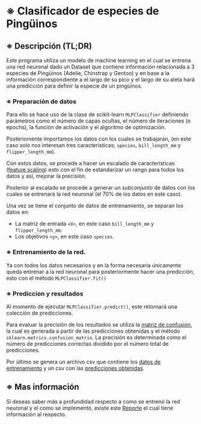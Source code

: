 # ※ Clasificador de especies de Pingüinos

## ※ Descripción (TL;DR)
Este programa utiliza un modelo de machine learning en el cual se entrena una red neuronal dado un Dataset que contiene información relacionada a 3 especies de Pingüinos (Adelie, Chinstrap y Gentoo) y en base a la información correspondiente a el largo de su pico y el largo de su aleta hará una predicción para definir la especie de un pingüinos.

### ※ Preparación de datos
Para ello se hace uso de la clase de scikit-learn ```MLPClassifier``` definiendo parámetros como el número de capas ocultas, el número de iteraciones (o epochs), la función de activación y el algoritmo de optimización.

Posteriomente importamos los datos con los cuales se trabajarán, (en este caso solo nos interesan tres características; ```species```, ```bill_length_mm``` y ```flipper_length_mm```).

Con estos datos, se procede a hacer un escalado de características ([feature scaling](https://en.wikipedia.org/wiki/Feature_scaling)) esto con el fin de estandarizar un rango para todos los datos y así, mejorar la precisión.

Posterior al escalado se procede a generar un _subconjunto_ de datos con los cuales se entrenará la red neuronal (el 70% de los datos en este caso).

Una vez se tiene el conjunto de datos de entrenamiento, se separan los datos en:
- La matriz de entrada ```<X>```, en este caso ```bill_length_mm``` y ```flipper_length_mm```.
- Los objetivos ```<y>```, en este caso ```species```.


### ※ Entrenamiento de la red.
Ya con todos los datos necesarios y en la forma necesaria únicamente queda entrenar a la red neuronal para posteriormente hacer una predicción, esto con el método ```MLPClassifier.fit()```

### ※ Prediccion y resultados
Al momento de ejecutar ```MLPClassifier.predict()```, este retornará una colección de predicciones. 

Para evaluar la precisión de los resultados se utiliza la [matriz de confusión](https://es.wikipedia.org/wiki/Matriz_de_confusi%C3%B3n), la cual es generada a partir de las predicciones obtenidas y el método ```sklearn.metrics.confusion_matrix```. La precisión es determinada como el número de predicciones correctas dividido por el número total de predicciones.

Por último se genera un archivo csv que contiene los [datos de entrenamiento](output-data/training-data.csv) y un csv con las [predicciones obtenidas](output-data/predicted-data.csv).

## ※ Mas información
Si deseas saber más a profundidad respecto a como se entrenó la red neuronal y el como se implementó, existe este [Reporte](Reporte.md) el cual tiene información al respecto.
